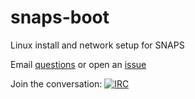 # snaps-boot
Linux install and network setup for SNAPS

Email [questions](mailto:snaps@cablelabs.com) or open an [issue](https://github.com/cablelabs/snaps-openstack/issues)

Join the conversation:
[![IRC](https://www.irccloud.com/invite-svg?channel=%23cablelabs-snaps&amp;hostname=irc.freenode.net&amp;port=6697&amp;ssl=1)](https://www.irccloud.com/invite?channel=%23cablelabs-snaps&amp;hostname=irc.freenode.net&amp;port=6697&amp;ssl=1)
